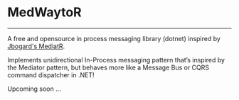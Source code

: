 
# MedWaytoR

___

A free and opensource in process messaging library (dotnet) inspired by [Jbogard's MediatR](https://github.com/jbogard/MediatR).

Implements unidirectional In-Process messaging pattern that’s inspired by the Mediator pattern, but behaves more like a Message Bus or CQRS command dispatcher in .NET!

Upcoming soon ...
